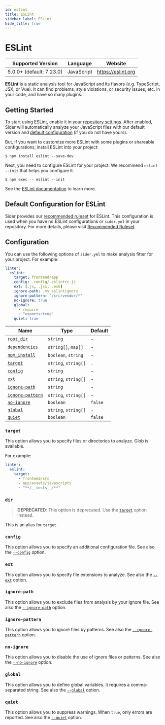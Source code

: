 ```yaml
---
id: eslint
title: ESLint
sidebar_label: ESLint
hide_title: true
---
```


# ESLint

| Supported Version        | Language   | Website            |
| ------------------------ | ---------- | ------------------ |
| 5.0.0+ (default: 7.23.0) | JavaScript | https://eslint.org |

**ESLint** is a static analysis tool for JavaScript and its flavors (e.g. TypeScript, JSX, or Vue).
It can find problems, style violations, or security issues, etc. in your code, and have so many plugins.

## Getting Started

To start using ESLint, enable it in your [repository settings](../../getting-started/repository-settings.md).
After enabled, Sider will automatically analyze your JavaScript files with our default version and [default configuration](#default-configuration-for-eslint) (if you do not have yours).

But, if you want to customize more ESLint with some plugins or shareable configurations, install ESLint into your project:

```console
$ npm install eslint --save-dev
```

Next, you need to configure ESLint for your project. We recommend `eslint --init` that helps you configure it.

```console
$ npm exec -- eslint --init
```

See the [ESLint documentation](https://eslint.org/docs/user-guide/getting-started) to learn more.

## Default Configuration for ESLint

Sider provides our [recommended ruleset](https://github.com/sider/runners/blob/HEAD/images/eslint/sider_recommended_eslint.js) for ESLint.
This configuration is used when you have no ESLint configurations or `sider.yml` in your repository.
For more details, please visit [Recommended Ruleset](../../getting-started/recommended-rules.md).

## Configuration

You can use the following options of `sider.yml` to make analysis fitter for your project. For example:

```yaml
linter:
  eslint:
    target: frontend/app
    config: .config/.eslintrc.js
    ext: [.js, .jsx, .es6]
    ignore-path: .my_eslintignore
    ignore-pattern: "/src/vendor/*"
    no-ignore: true
    global:
      - require
      - "exports:true"
    quiet: true
```

| Name                                                                                          | Type                 | Default |
| --------------------------------------------------------------------------------------------- | -------------------- | ------- |
| [`root_dir`](../../getting-started/custom-configuration.md#linteranalyzer_idroot_dir)         | `string`             | -       |
| [`dependencies`](../../getting-started/custom-configuration.md#linteranalyzer_iddependencies) | `string[]`, `map[]`  | -       |
| [`npm_install`](../../getting-started/custom-configuration.md#linteranalyzer_idnpm_install)   | `boolean`, `string`  | -       |
| [`target`](#target)                                                                           | `string`, `string[]` | `.`     |
| [`config`](#config)                                                                           | `string`             | -       |
| [`ext`](#ext)                                                                                 | `string`, `string[]` | -       |
| [`ignore-path`](#ignore-path)                                                                 | `string`             | -       |
| [`ignore-pattern`](#ignore-pattern)                                                           | `string`, `string[]` | -       |
| [`no-ignore`](#no-ignore)                                                                     | `boolean`            | `false` |
| [`global`](#global)                                                                           | `string`, `string[]` | -       |
| [`quiet`](#quiet)                                                                             | `boolean`            | `false` |

### `target`

This option allows you to specify files or directories to analyze. Glob is available.

For example:

```yaml
linter:
  eslint:
    target:
      - frontend/src
      - app/assets/javascripts
      - "**/__tests__/**"
```

### `dir`

> **DEPRECATED**: This option is deprecated. Use the [`target`](#target) option instead.

This is an alias for `target`.

### `config`

This option allows you to specify an additional configuration file.
See also the [`--config`](https://eslint.org/docs/user-guide/command-line-interface#-c-config) option.

### `ext`

This option allows you to specify file extensions to analyze.
See also the [`--ext`](https://eslint.org/docs/user-guide/command-line-interface#-ext) option.

### `ignore-path`

This option allows you to exclude files from analysis by your ignore file.
See also the [`--ignore-path`](https://eslint.org/docs/user-guide/command-line-interface#-ignore-path) option.

### `ignore-pattern`

This option allows you to ignore files by patterns.
See also the [`--ignore-pattern`](https://eslint.org/docs/user-guide/command-line-interface#-ignore-pattern) option.

### `no-ignore`

This option allows you to disable the use of ignore files or patterns.
See also the [`--no-ignore`](https://eslint.org/docs/user-guide/command-line-interface#-no-ignore) option.

### `global`

This option allows you to define global variables. It requires a comma-separated string.
See also the [`--global`](https://eslint.org/docs/user-guide/command-line-interface#-global) option.

### `quiet`

This option allows you to suppress warnings. When `true`, only errors are reported.
See also the [`--quiet`](https://eslint.org/docs/user-guide/command-line-interface#-quiet) option.
